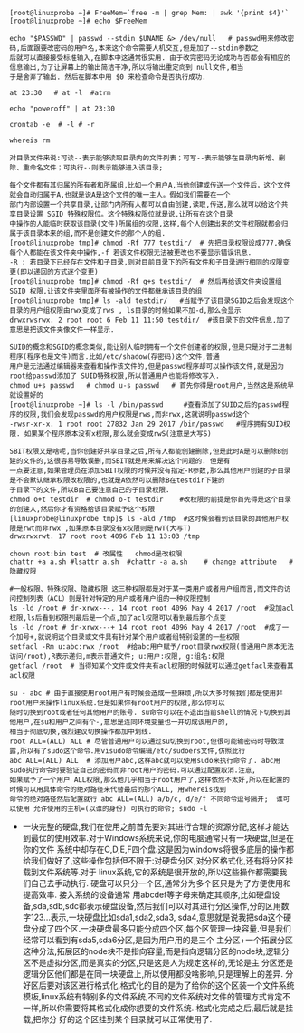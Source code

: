 ```
[root@linuxprobe ~]# FreeMem=`free -m | grep Mem: | awk '{print $4}'`
[root@linuxprobe ~]# echo $FreeMem

echo "$PASSWD" | passwd --stdin $UNAME &> /dev/null   # passwd用来修改密码,后面跟要改密码的用户名,本来这个命令需要人机交互,但是加了--stdin参数之
后就可以直接接受标准输入,在脚本中这通常很实用. 由于改完密码无论成功与否都会有相应的信息输出,为了让屏幕上的输出简洁干净,所以将输出重定向到 null文件,相当
于是舍弃了输出. 然后在脚本中用 $0 来检查命令是否执行成功.

at 23:30   # at -l  #atrm

echo "poweroff" | at 23:30

crontab -e  # -l # -r

whereis rm

对目录文件来说:可读--表示能够读取目录内的文件列表；可写--表示能够在目录内新增、删除、重命名文件；可执行--则表示能够进入该目录;

每个文件都有其归属的所有者和所属组,比如一个用户A,当他创建或传送一个文件后，这个文件就会自动归属于A,也就是说A是这个文件的唯一主人。假如我们需要在一个
部门内部设置一个共享目录,让部门内所有人都可以自由创建,读取,传送,那么就可以给这个共享目录设置 SGID 特殊权限位。这个特殊权限位就是说,让所有在这个目录
中操作的人能临时获取该目录(文件)所属组的权限,这样,每个人创建出来的文件权限就都会归属于该目录本来的组,而不是创建文件的那个人的组.
[root@linuxprobe tmp]# chmod -Rf 777 testdir/  # 先把目录权限设成777,确保每个人都能在该文件夹中操作,-f 若该文件权限无法被更改也不要显示错误讯息.
-R : 若目录下已经存在文件和子目录,则对目前目录下的所有文件和子目录进行相同的权限变更(即以递回的方式逐个变更)
[root@linuxprobe tmp]# chmod -Rf g+s testdir/  # 然后再给该文件夹设置组 SGID 权限,让该文件夹里面所有被操作的文件都继承该目录的组
[root@linuxprobe tmp]# ls -ald testdir/   #当赋予了该目录SGID之后会发现这个目录的用户组权限由rwx变成了rws , ls目录的时候如果不加-d,那么会显示
drwxrwsrwx. 2 root root 6 Feb 11 11:50 testdir/  #该目录下的文件信息,加了意思是把该文件夹像文件一样显示.

SUID的概念和SGID的概念类似,能让别人临时拥有一个文件创建者的权限,但是只是对于二进制程序(程序也是文件)而言.比如/etc/shadow(存密码)这个文件,普通
用户是无法通过编辑器来查看和操作该文件的,但是passwd程序却可以操作该文件,就是因为root给passwd添加了 SUID特殊权限,所以普通用户也能将修改写入. 
chmod u+s passwd   # chmod u-s passwd   # 首先你得是root用户,当然这是系统早就设置好的
[root@linuxprobe ~]# ls -l /bin/passwd     #查看添加了SUID之后的passwd程序的权限,我们会发现passwd的用户权限是rws,而非rwx,这就说明passwd这个
-rwsr-xr-x. 1 root root 27832 Jan 29 2017 /bin/passwd   #程序拥有SUID权限. 如果某个程序原本没有x权限,那么就会变成rwS(注意是大写S)

SBIT权限又是啥呢,当你创建好共享目录之后,所有人都能创建删除,但是此时A是可以删除B创建的文件的,这很容易导致误删,而SBIT就是用来解决这个问题的. 但是有
一点要注意,如果管理员在添加SBIT权限的时候并没有指定-R参数,那么其他用户创建的子目录是不会默认继承权限改权限的,也就是A依然可以删除B在testdir下建的
子目录下的文件,所以B自己要注意自己的子目录权限. 
chmod o+t testdir  # chmod o-t testdir    #改权限的前提是你首先得是这个目录的创建人,然后你才有资格给该目录赋予这个权限
[linuxprobe@linuxprobe tmp]$ ls -ald /tmp  #这时候会看到该目录的其他用户权限是rwt而非rwx ,如果原本目录没有x权限则是rwT(大写T)
drwxrwxrwt. 17 root root 4096 Feb 11 13:03 /tmp 

chown root:bin test  # 改属性   chmod是改权限
chattr +a a.sh #lsattr a.sh  #chattr -a a.sh    # change attribute   #隐藏权限

#一般权限、特殊权限、隐藏权限 这三种权限都是对于某一类用户或者用户组而言,而文件的访问控制列表（ACL）则是针对特定的用户或者用户组的一种权限控制
ls -ld /root # dr-xrwx---. 14 root root 4096 May 4 2017 /root  #没加acl权限,ls后看到权限列最后是一个点,加了acl权限可以看到最后那个点变
ls -ld /root # dr-xrwx---+ 14 root root 4096 May 4 2017 /root  #成了一个加号+,就说明这个目录或文件具有针对某个用户或者组特别设置的一些权限
setfacl -Rm u:abc:rwx /root  #给abc用户赋予/root目录rwx权限(普通用户原本无法访问/root),R表示递归,m表示普通文件; u:用户:权限, g:组名:权限
getfacl /root  # 当得知某个文件或文件夹有acl权限的时候就可以通过getfacl来查看其acl权限

su - abc # 由于直接使用root用户有时候会造成一些麻烦,所以大多时候我们都是使用非root用户来操作linux系统.但是如果你有root用户的权限,那么你可以
随时切换到root或者任何其他用户的账号. su命令可以在不退出当前shell的情况下切换到其他用户,在su和用户之间有个-,意思是连同环境变量也一并切成该用户的,
相当于彻底切换,强烈建议切换操作都加中划线. 
root ALL=(ALL) ALL # 尽管普通用户可以通过su切换到root,但很可能输密码时导致泄露,所以有了sudo这个命令.用visudo命令编辑/etc/sudoers文件,仿照此行
abc ALL=(ALL) ALL  # 添加用户abc,这样abc就可以使用sudo来执行命令了. abc用sudo执行命令时要验证自己的密码而非root用户的密码.可以通过配置取消.注意,
如果赋予了一个用户 ALL权限,那么他几乎相当于root用户了,这样依然不太好,所以在配置的时候可以用具体命令的绝对路径来代替最后的那个ALL, 用whereis找到
命令的绝对路径然后配置就行 abc ALL=(ALL) a/b/c, d/e/f 不同命令逗号隔开;  谁可以使用 允许使用的主机=(以谁的身份) 可执行的命令; sudo -l   
```

* 一块完整的硬盘,我们在使用之前首先要对其进行合理的资源分配,这样才能达到最优的使用效率.对于Windows系统来说,你的电脑通常只有一块硬盘,但是在你的文件
系统中却存在C,D,E,F四个盘.这是因为windows将很多底层的操作都给我们做好了,这些操作包括但不限于:对硬盘分区,对分区格式化,还有将分区挂载到文件系统等.对于
linux系统,它的系统是很开放的,所以这些操作都需要我们自己去手动执行. 硬盘可以只分一个区,通常分为多个区只是为了方便使用和提高效率.  接入系统的设备通常
用abcdef等字母来确定其顺序,比如硬盘设备,sda,sdb,sdc都表示硬盘设备,然后我们可以对其进行分区操作,分的区用数字123...表示,一块硬盘比如sda1,sda2,sda3,
sda4,意思就是说我把sda这个硬盘分成了四个区.一块硬盘最多只能分成四个区,每个区管理一块容量.但是我们经常可以看到有sda5,sda6分区,是因为用户用的是三个
主分区+一个拓展分区这种分法,拓展区的node块不是指向容量,而是指向逻辑分区的node块,逻辑分区不是虚拟分区,而是真实的分区,只是这是人为规定这样的,无论是主
分区还是逻辑分区他们都是在同一块硬盘上,所以使用都没啥影响,只是理解上的差异. 分好区后要对该区进行格式化,格式化的目的是为了给你的这个区装一个文件系统
模板,linux系统有特别多的文件系统,不同的文件系统对文件的管理方式肯定不一样,所以你需要将其格式化成你想要的文件系统. 格式化完成之后,最后就是挂载,把你分
好的这个区挂到某个目录就可以正常使用了.
